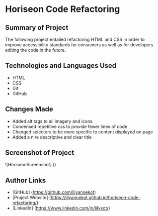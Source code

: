 # Horiseon Code Refactoring

## Summary of Project

The following project entailed refactoring HTML and CSS in order to improve accessibility standards for consumers as well as for developers editing the code in the future. 

## Technologies and Languages Used

* HTML
* CSS
* Git
* GitHub

## Changes Made

* Added alt tags to all imagery and icons
* Condensed repetitive css to provide fewer lines of code
* Changed selectors to be more specific to content displayed on page
* Added a nire descriptive and clear title

## Screenshot  of Project

![HoriseonScreenshot] ()

## Author Links

* [GitHub] (https://github.com/lilyannekot)
* [Project Website] (https://lilyannekot.github.io/horiseon-code-refactoring/)
* [LinkedIn] (https://www.linkedin.com/in/lilykot/)